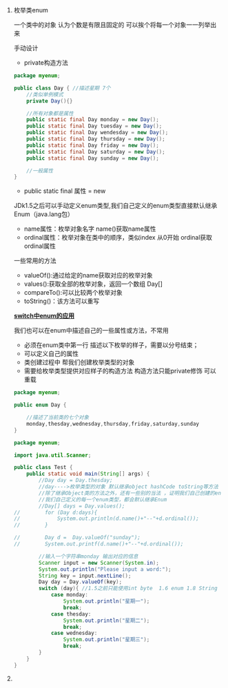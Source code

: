 1. 枚举类enum

   一个类中的对象 认为个数是有限且固定的 可以挨个将每一个对象一一列举出来

   手动设计

   - private构造方法

   ```java
   package myenum;
   
   public class Day { //描述星期 7个
       //类似单例模式
       private Day(){}
   
       //所有对象都是属性
       public static final Day monday = new Day();
       public static final Day tuesday = new Day();
       public static final Day wendesday = new Day();
       public static final Day thursday = new Day();
       public static final Day friday = new Day();
       public static final Day saturday = new Day();
       public static final Day sunday = new Day();
   
       //一般属性
   }
   ```

   - public static final 属性 = new

   JDk1.5之后可以手动定义enum类型,我们自己定义的enum类型直接默认继承Enum（java.lang包）

   - name属性：枚举对象名字 name()获取name属性
   - ordinal属性：枚举对象在类中的顺序，类似index 从0开始 ordinal获取ordinal属性

   一些常用的方法

   - valueOf():通过给定的name获取对应的枚举对象
   - values():获取全部的枚举对象，返回一个数组 Day[]
   - compareTo():可以比较两个枚举对象
   - toString()：该方法可以重写

   <u>**switch中enum的应用**</u>

   我们也可以在enum中描述自己的一些属性或方法，不常用

   - 必须在enum类中第一行 描述以下枚举的样子，需要以分号结束；
   - 可以定义自己的属性
   - 类创建过程中 帮我们创建枚举类型的对象
   - 需要给枚举类型提供对应样子的构造方法 构造方法只能private修饰  可以重载

   ```java
   package myenum;
   
   public enum Day {
   
       //描述了当前类的七个对象
       monday,thesday,wednesday,thursday,friday,saturday,sunday
   }
   
   ```

   ```java
   package myenum;
   
   import java.util.Scanner;
   
   public class Test {
       public static void main(String[] args) {
           //Day day = Day.thesday;
           //day---->枚举类型的对象 默认继承object hashCode toString等方法
           //除了继承Object类的方法之外，还有一些别的当法 ，证明我们自己创建的enum类型默认继承了Enum类
           //我们自己定义的每一个enum类型，都会默认继承Enum
           //Day[] days = Day.values();
   //        for (Day d:days){
   //            System.out.println(d.name()+"--"+d.ordinal());
   //        }
   
   //        Day d =  Day.valueOf("sunday");
   //        System.out.printf(d.name()+"--"+d.ordinal());
   
           //输入一个字符串monday 输出对应的信息
           Scanner input = new Scanner(System.in);
           System.out.println("Please input a word:");
           String key = input.nextLine();
           Day day = Day.valueOf(key);
           switch (day){ //1.5之前只能使用int byte  1.6 enum 1.8 String
               case monday:
                   System.out.println("星期一");
                   break;
               case thesday:
                   System.out.println("星期二");
                   break;
               case wednesday:
                   System.out.println("星期三");
                   break;
           }
       }
   }
   ```

   

2. 